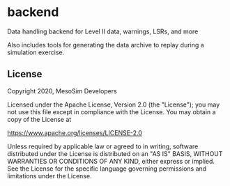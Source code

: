 # backend
Data handling backend for Level II data, warnings, LSRs, and more

Also includes tools for generating the data archive to replay during a simulation exercise.

## License

Copyright 2020, MesoSim Developers

Licensed under the Apache License, Version 2.0 (the "License");
you may not use this file except in compliance with the License.
You may obtain a copy of the License at

  https://www.apache.org/licenses/LICENSE-2.0

Unless required by applicable law or agreed to in writing, software
distributed under the License is distributed on an "AS IS" BASIS,
WITHOUT WARRANTIES OR CONDITIONS OF ANY KIND, either express or implied.
See the License for the specific language governing permissions and
limitations under the License.
